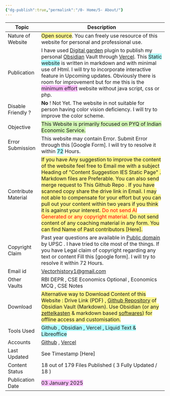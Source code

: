 ```yaml
---
{"dg-publish":true,"permalink":"/0- Home/5- About/"}
---
```



| Topic               | Description                                                                                                                                                                                                                                                                                                                                                                                                                                                                                                                                                                                                                                                                      |
| ------------------- | -------------------------------------------------------------------------------------------------------------------------------------------------------------------------------------------------------------------------------------------------------------------------------------------------------------------------------------------------------------------------------------------------------------------------------------------------------------------------------------------------------------------------------------------------------------------------------------------------------------------------------------------------------------------------------- |
| Nature of Website   | <span style="background:#fff88f">Open source</span>. You can freely use resource of this website for personal and professional use.                                                                                                                                                                                                                                                                                                                                                                                                                                                                                                                                              |
| Publication         | I have used [Digital garden](https://dg-docs.ole.dev/) plugin to publish my personal [Obsidian](https://obsidian.md/) Vault through [Vercel](https://vercel.com/). This <span style="background:#b1ffff">Static website</span> is written in markdown and with minimal use of Html. I will try to incorporate interactive feature in Upcoming updates. Obviously there is room for improvement but for me this is the <span style="background:#fdbfff">minimum effort</span> website without java script, css or php.                                                                                                                                                            |
| Disable Friendly ?  | **No** ! Not Yet.  The website in not suitable for person having color vision deficiency.  I will try to improve the color scheme.                                                                                                                                                                                                                                                                                                                                                                                                                                                                                                                                               |
| Objective           | <span style="background:#d3f8b6">This Website is primarily focused on PYQ of Indian Economic Service.</span>                                                                                                                                                                                                                                                                                                                                                                                                                                                                                                                                                                     |
| Error Submission    | This  website may contain  Error. Submit Error through this [Google Form]. I will try to resolve it within <span style="background:#b1ffff">72</span> Hours.                                                                                                                                                                                                                                                                                                                                                                                                                                                                                                                     |
| Contribute Material | <span style="background:#fff88f">If you have Any suggestion to improve the content of the website feel free to Email me with a subject Heading of "Content Suggestion IES Static Page" . Markdown files are Preferable. You can also send merge request to This Github Repo . If you have scanned copy share the drive link in Email. I may not able to compensate for your effort but you can pull out your content within two years if you think it is against your interest. <font color="#ff0000">Do not send AI Generated or any copyright material.</font> Do not send content of any coaching material in any form. You can find Name of Past contributors [Here].</span> |
| Copyright Claim     | Past year questions are available in [Public domain](https://upsc.gov.in/examinations/previous-question-papers) by UPSC . I have tried to cite most of the things. If you have Legal claim of copyright regarding any text or content Fill this [google form]. I will try to resolve it within 72 Hours.                                                                                                                                                                                                                                                                                                                                                                         |
| Email id            | Vectorhistory1@gmail.com                                                                                                                                                                                                                                                                                                                                                                                                                                                                                                                                                                                                                                                         |
| Other  Vaults       | RBI DEPR , CSE Economics Optional ,  Economics MCQ , CSE Notes                                                                                                                                                                                                                                                                                                                                                                                                                                                                                                                                                                                                                   |
| Download            | <span style="background:#fff88f">Alternative way to Download Content of this Website : Drive Link (PDF) , [Github Repository](https://github.com/vectorcamus/ies/tree/main/src/site/notes) of Obsidian Vault (Markdown). Use Obsidian (or any [zettelkasten](https://klemet.github.io/Workshop-Organization-EN/07-zettelkasten.html) & markdown based  [softwares](https://github.com/fossmo/awesome-zettelkasten)) for offline access and customisation.</span>                                                                                                                                                                                                                 |
| Tools Used          | <span style="background:#b1ffff">Github  , Obsidian , Vercel , Liquid Text & Libreoffice</span>                                                                                                                                                                                                                                                                                                                                                                                                                                                                                                                                                                                  |
| Accounts            | [Github](https://github.com/vectorcamus) , [Vercel](https://vercel.com/dhananjayas-projects-b1415074)                                                                                                                                                                                                                                                                                                                                                                                                                                                                                                                                                                            |
| Last Updated        | See Timestamp [Here]                                                                                                                                                                                                                                                                                                                                                                                                                                                                                                                                                                                                                                                             |
| Content Status      | $18$ out of $179$ Files Published ( $3$ Fully Updated / $18$ )                                                                                                                                                                                                                                                                                                                                                                                                                                                                                                                                                                                                                   |
| Publication Date    | <span style="background:#fdbfff">03 January 2025</span>                                                                                                                                                                                                                                                                                                                                                                                                                                                                                                                                                                                                                          |





